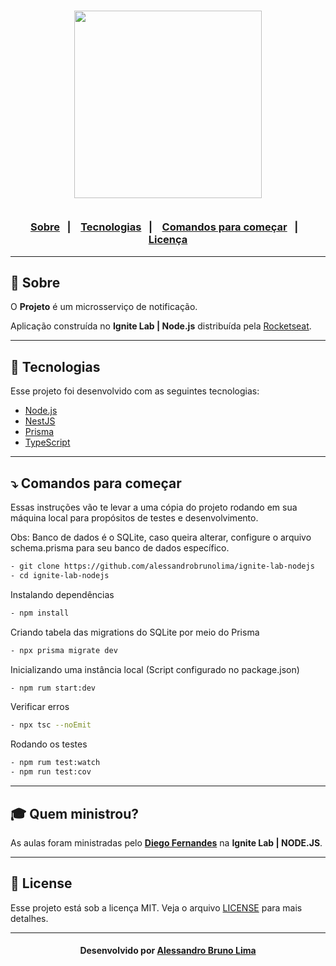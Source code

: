 <h3 align="center">
    <img width="300px" src="https://app.rocketseat.com.br/_next/image?url=https%3A%2F%2Fmedia.graphassets.com%2FqtgMHC1iQj5BunriVYoQ&w=256&q=75">
    <br><br>
    <p align="center">
      <a href="#-sobre">Sobre</a>&nbsp;&nbsp;&nbsp;|&nbsp;&nbsp;&nbsp;
      <a href="#-tecnologias">Tecnologias</a>&nbsp;&nbsp;&nbsp;|&nbsp;&nbsp;&nbsp;
      <a href="#-comandos-para-começar">Comandos para começar</a>&nbsp;&nbsp;&nbsp;|&nbsp;&nbsp;&nbsp;
      <a href="#-license">Licença</a>
  </p>
</h3>

---

## 🔖 Sobre

O <strong>Projeto</strong> é um microsserviço de notificação.

Aplicação construída no <strong>Ignite Lab | Node.js</strong> distribuída pela [Rocketseat](https://rocketseat.com.br/).

---

## 🚀 Tecnologias

Esse projeto foi desenvolvido com as seguintes tecnologias:

- [Node.js](https://nodejs.org/en/)
- [NestJS](https://nestjs.com/)
- [Prisma](https://www.prisma.io/)
- [TypeScript](https://www.typescriptlang.org/)

---

## ⤵ Comandos para começar

Essas instruções vão te levar a uma cópia do projeto rodando em sua máquina local para propósitos de testes e desenvolvimento.

Obs: Banco de dados é o SQLite, caso queira alterar, configure o arquivo schema.prisma para seu banco de dados específico.

```bash
- git clone https://github.com/alessandrobrunolima/ignite-lab-nodejs
- cd ignite-lab-nodejs
```

Instalando dependências

```bash
- npm install
```

Criando tabela das migrations do SQLite por meio do Prisma

```bash
- npx prisma migrate dev
```

Inicializando uma instância local (Script configurado no package.json)

```bash
- npm rum start:dev
```

Verificar erros

```bash
- npx tsc --noEmit
```

Rodando os testes

```bash
- npm rum test:watch
- npm run test:cov
```

---

## 🎓 Quem ministrou?

As aulas foram ministradas pelo **[Diego Fernandes](https://app.rocketseat.com.br/me/diego3g)** na **Ignite Lab | NODE.JS**.

---

## 📝 License

Esse projeto está sob a licença MIT. Veja o arquivo [LICENSE](LICENSE) para mais detalhes.

---

<h4 align="center">
    Desenvolvido por <a href="https://www.linkedin.com/in/alessandro-bruno-lima-158a2a54/" target="_blank">Alessandro Bruno Lima</a>
</h4>
